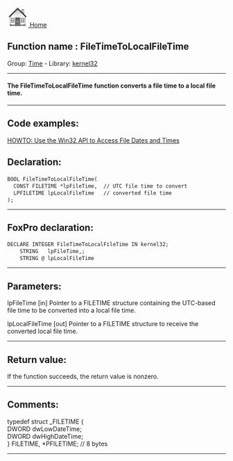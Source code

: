 [<img src="../../images/home.png"> Home ](https://github.com/VFPX/Win32API)  

## Function name : FileTimeToLocalFileTime
Group: [Time](../../functions_group.md#Time)  -  Library: [kernel32](../../../libraries.md#kernel32)  
***  


#### The FileTimeToLocalFileTime function converts a file time to a local file time.
***  


## Code examples:
[HOWTO: Use the Win32 API to Access File Dates and Times](../../samples/sample_177.md)  

## Declaration:
```foxpro  
BOOL FileTimeToLocalFileTime(
  CONST FILETIME *lpFileTime,  // UTC file time to convert
  LPFILETIME lpLocalFileTime   // converted file time
);  
```  
***  


## FoxPro declaration:
```foxpro  
DECLARE INTEGER FileTimeToLocalFileTime IN kernel32;
	STRING   lpFileTime,;
	STRING @ lpLocalFileTime  
```  
***  


## Parameters:
lpFileTime 
[in] Pointer to a FILETIME structure containing the UTC-based file time to be converted into a local file time. 

lpLocalFileTime 
[out] Pointer to a FILETIME structure to receive the converted local file time.   
***  


## Return value:
If the function succeeds, the return value is nonzero.  
***  


## Comments:
typedef struct _FILETIME {   
    DWORD dwLowDateTime;   
    DWORD dwHighDateTime;   
} FILETIME, *PFILETIME; // 8 bytes  
  
***  

